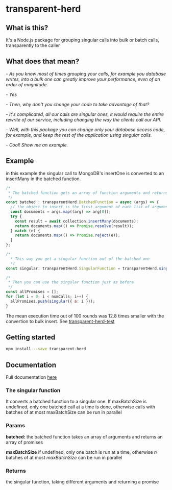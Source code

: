 # transparent-herd

## What is this?

It's a Node.js package for grouping singular calls into bulk or batch calls, transparently to the caller

## What does that mean?

\- _As you know most of times grouping your calls, for example you database writes, into a bulk one can greatly improve your performance, even of an order of magnitude._

\- _Yes_

\- _Then, why don't you change your code to take advantage of that?_

\- _It's complicated, all our calls are singular ones, it would require the entire rewrite of our service, including changing the way the clients call our API._

\- _Well, with this package you can change only your database access code, for example, and keep the rest of the application using singular calls._

\- _Cool! Show me an example._

## Example

in this example the singular call to MongoDB's insertOne
is converted to an insertMany in the batched function.

```javascript
/*
 * The batched function gets an array of function arguments and returns an array of promises
 */
const batched : transparentHerd.BatchedFunction = async (args) => {
  // the object to insert is the first argument of each list of arguments
  const documents = args.map((arg) => arg[0]);
  try {
    const result = await collection.insertMany(documents);
    return documents.map(() => Promise.resolve(result));
  } catch (e) {
    return documents.map(() => Promise.reject(e));
  }
};

/*
  * This way you get a singular function out of the batched one
  */
const singular: transparentHerd.SingularFunction = transparentHerd.singular(batched, { maxBatchSize });

/*
 * Then you can use the singular function just as before
 */
const allPromises = [];
for (let i = 0; i < numCalls; i++) {
  allPromises.push(singular({ a: i }));
}
```

The mean execution time out of 100 rounds was 12.8 times smaller with the convertion to bulk insert. See [transparent-herd-test](https://github.com/emasab/transparent-herd-test)

## Getting started

```bash
npm install --save transparent-herd
```

## Documentation

Full documentation [here](https://emasab.github.io/transparent-herd-doc/1.2.4/index.html)

### The singular function

It converts a batched function to a singular one. If maxBatchSize is undefined,
only one batched call at a time is done, otherwise calls with batches of at most maxBatchSize can be run in parallel

### Params

**batched:** the batched function takes an array of arguments and returns an array of promises

**maxBatchSize** if undefined, only one batch is run at a time, otherwise _n_ batches of at most _maxBatchSize_ can be run in parallel

### Returns

the singular function, taking different arguments and returning a promise